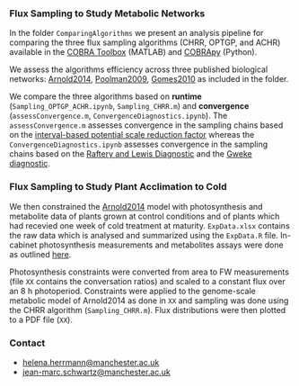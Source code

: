 ### Flux Sampling to Study Metabolic Networks 

In the folder `ComparingAlgorithms` we present an analysis pipeline for comparing the three flux sampling algorithms (CHRR, OPTGP, and ACHR) available in the [COBRA Toolbox](https://opencobra.github.io/cobratoolbox/stable/) (MATLAB) and [COBRApy](https://cobrapy.readthedocs.io/en/latest/) (Python). 

We assess the algorithms efficiency across three published biological networks: [Arnold2014](https://www.ncbi.nlm.nih.gov/pubmed/24808102), [Poolman2009](http://www.plantphysiol.org/content/151/3/1570), [Gomes2010](http://www.plantphysiol.org/content/152/2/579) as included in the folder. 

We compare the three algorithms based on **runtime** (`Sampling_OPTGP_ACHR.ipynb`, `Sampling_CHRR.m`) and **convergence** (`assessConvergence.m`, `ConvergenceDiagnostics.ipynb`). 
The `assessConvergence.m` assesses convergence in the sampling chains based on the [interval-based potential scale reduction factor](http://www.stat.columbia.edu/~gelman/research/published/brooksgelman2.pdf) whereas the `ConvergenceDiagnostics.ipynb` assesses convergence in the sampling chains based on the [Raftery and Lewis Diagnostic](https://pdfs.semanticscholar.org/0daf/54c4b59fd2c362de822de0ffdab84f49c6fd.pdf) and the [Gweke diagnostic](https://pdfs.semanticscholar.org/2e86/50b01dd557ffb15113c795536ea7c6ab1088.pdf). 


### Flux Sampling to Study Plant Acclimation to Cold 

We then constrained the [Arnold2014](https://www.ncbi.nlm.nih.gov/pubmed/24808102) model with photosynthesis and metabolite data of plants grown at control conditions and of plants which had recevied one week of cold treatment at maturity. `ExpData.xlsx` contains the raw data which is analysed and summarized using the `ExpData.R` file. In-cabinet photosynthesis measurements and metabolites assays were done as outlined [here](https://www.ncbi.nlm.nih.gov/pubmed/27440755).

Photosynthesis constraints were converted from area to FW measurements (file `XX` contains the conversation ratios) and scaled to a constant flux over an 8 h photoperiod. Constraints were applied to the genome-scale metabolic model of Arnold2014 as done in `XX` and sampling was done using the CHRR algorithm (`Sampling_CHRR.m`). Flux distributions were then plotted to a PDF file (`XX`). 


### Contact
- helena.herrmann@manchester.ac.uk 
- jean-marc.schwartz@manchester.ac.uk

